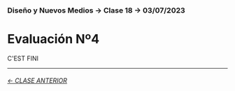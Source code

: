 ### Diseño y Nuevos Medios → Clase 18 → 03/07/2023

# Evaluación Nº4

C'EST FINI


- - - - - - - 

###### [← CLASE ANTERIOR](https://github.com/profesorfaco/dno037-2023/tree/main/clase-17)
